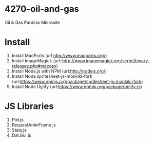 4270-oil-and-gas
===========================

Oil &amp; Gas Parallax Microsite


Install
=======

1. Install MacPorts (url:http://www.macports.org/)
2. Install ImageMagick (url::http://www.imagemagick.org/script/binary-releases.php#macosx)
3. Install Node.js with NPM (url:http://nodejs.org/)
4. Install Node spritesheet-js-monkiki-fork (url:https://www.npmjs.org/package/spritesheet-js-monkiki-fork)
5. Install Node Uglify (url:https://www.npmjs.org/package/uglify-js)


JS Libraries
============

1. Pixi.js
2. RequestAnimFrame.js
3. Stats.js
4. Dat.Gui.js



